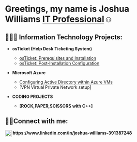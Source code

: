 ### 
<h1>Greetings, my name is Joshua Williams <a href="https://linkedin.com/in/JRWILLIAMS431">IT Professional</a>☺</h1>

<h2>👨🏿‍💻 Information Technology Projects:</h2>

- <b>osTicket (Help Desk Ticketing System)</b>
  - [osTicket: Prerequisites and Installation](https://github.com/JRWILLIAMS431/osticket-prereqs)
  - [osTicket: Post-Installation Configuration](https://github.com/JRWILLIAMS431/post-install-config)
 
- <b>Microsoft Azure</b>
  - [Configuring Active Directory within Azure VMs](https://github.com/JRWILLIAMS431/configure-ad)
  - [VPN Virtual Private Network setup]
- <b>CODING PROJECTS
  - [ROCK,PAPER,SCISSORS with C++]
<h2>🤳🏾Connect with me:</h2>
<img align="left" alt="Josh | LinkedIn" width="22px" src="https://cdn.jsdelivr.net/npm/simple-icons@v3/icons/linkedin.svg" />
https://www.linkedin.com/in/joshua-williams-391387248




